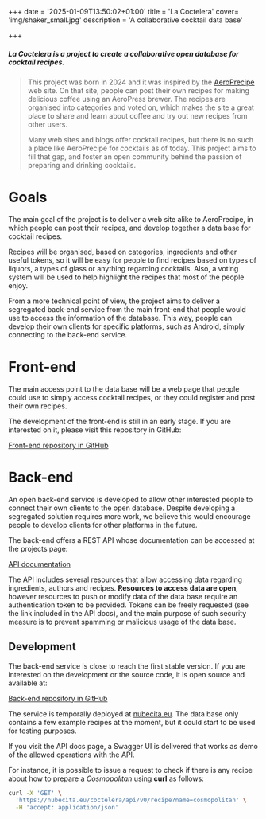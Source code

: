 +++
date = '2025-01-09T13:50:02+01:00'
title = 'La Coctelera'
cover= 'img/shaker_small.jpg'
description = 'A collaborative cocktail data base'

+++

##### *La Coctelera* is a project to create a collaborative open database for cocktail recipes.

> This project was born in 2024 and it was inspired by the [AeroPrecipe](https://aeroprecipe.com/) web site. On that site, people can post their own recipes for making delicious coffee using an AeroPress brewer. The recipes are organised into categories and voted on, which makes the site a great place to share and learn about coffee and try out new recipes from other users.
>
> Many web sites and blogs offer cocktail recipes, but there is no such a place like AeroPrecipe for cocktails as of today. This project aims to fill that gap, and foster an open community behind the passion of preparing and drinking cocktails.

# Goals

The main goal of the project is to deliver a web site alike to AeroPrecipe, in which people can post their recipes, and develop together a data base for cocktail recipes.

Recipes will be organised, based on categories, ingredients and other useful tokens, so it will be easy for people to find recipes based on types of liquors, a types of glass or anything regarding cocktails. Also, a voting system will be used to help highlight the recipes that most of the people enjoy.

From a more technical point of view, the project aims to deliver a segregated back-end service from the main front-end that people would use to access the information of the database. This way, people can develop their own clients for specific platforms, such as Android, simply connecting to the back-end service.

# Front-end

The main access point to the data base will be a web page that people could use to simply access cocktail recipes, or they could register and post their own recipes.

The development of the front-end is still in an early stage. If you are interested on it, please visit this repository in GitHub:

<a href="https://github.com/felipet/lacoctelera_frontend" class="button inline">Front-end repository in GitHub</a>

# Back-end

An open back-end service is developed to allow other interested people to connect their own clients to the open database. Despite developing a segregated solution requires more work, we believe this would encourage people to develop clients for other platforms in the future.

The back-end offers a REST API whose documentation can be accessed at the projects page:

<a href="https://nubecita.eu/coctelera/api/v0/" class="button inline">API documentation</a>

The API includes several resources that allow accessing data regarding ingredients, authors and recipes. **Resources to access data are open**, however resources to push or modify data of the data base require an authentication token to be provided. Tokens can be freely requested (see the link included in the API docs), and the main purpose of such security measure is to prevent spamming or malicious usage of the data base.

## Development

The back-end service is close to reach the first stable version. If you are interested on the development or the source code, it is open source and available at:

<a href="https://github.com/felipet/lacoctelera_backend" class="button inline">Back-end repository in GitHub</a>

The service is temporally deployed at [nubecita.eu](https://nubecita.eu/coctelera/api/v0/). The data base only contains a few example recipes at the moment, but it could start to be used for testing purposes. 

If you visit the API docs page, a Swagger UI is delivered that works as demo of the allowed operations with the API.

For instance, it is possible to issue a request to check if there is any recipe about how to prepare a *Cosmopolitan* using **curl** as follows:

```bash
curl -X 'GET' \
  'https://nubecita.eu/coctelera/api/v0/recipe?name=cosmopolitan' \
  -H 'accept: application/json'
```

